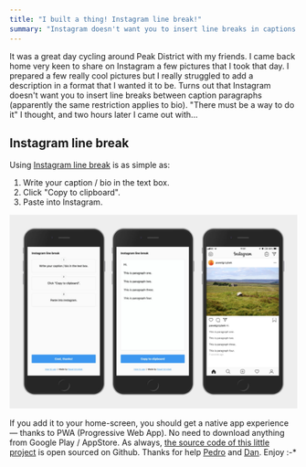 ```yaml
---
title: "I built a thing! Instagram line break!"
summary: "Instagram doesn't want you to insert line breaks in captions and bios. Thats the reason why I created this little web app. Enjoy!"
---
```


It was a great day cycling around Peak District with my friends. I came back home very keen to share on Instagram a few pictures that I took that day. I prepared a few really cool pictures but I really struggled to add a description in a format that I wanted it to be. Turns out that Instagram doesn't want you to insert line breaks between caption paragraphs (apparently the same restriction applies to bio). "There must be a way to do it" I thought, and two hours later I came out with…

## Instagram line break

Using [Instagram line break](https://instagram-line-break.app/) is as simple as:

1. Write your caption / bio in the text box.
2. Click "Copy to clipboard".
3. Paste into Instagram.

![Instagram line break app](2019-07-11-1.jpg)

If you add it to your home-screen, you should get a native app experience — thanks to PWA (Progressive Web App). No need to download anything from Google Play / AppStore. As always, [the source code of this little project](https://github.com/pawelgrzybek/instagram-line-break.app) is open sourced on Github. Thanks for help [Pedro](https://www.instagram.com/fidalgodev/) and [Dan](https://twitter.com/danjordan). Enjoy :-*
